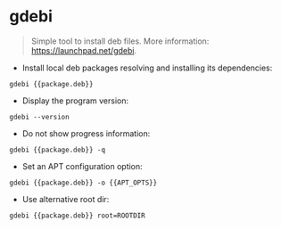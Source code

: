 # gdebi

> Simple tool to install deb files.
> More information: <https://launchpad.net/gdebi>.

- Install local deb packages resolving and installing its dependencies:

`gdebi {{package.deb}}`

- Display the program version:

`gdebi --version`

- Do not show progress information:

`gdebi {{package.deb}} -q`

- Set an APT configuration option:

`gdebi {{package.deb}} -o {{APT_OPTS}}`

- Use alternative root dir:

`gdebi {{package.deb}} root=ROOTDIR`
